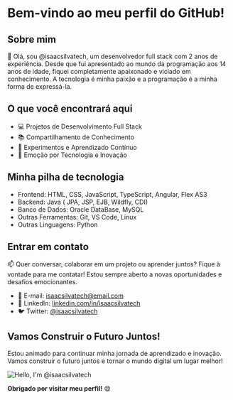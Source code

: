 # Bem-vindo ao meu perfil do GitHub!

## Sobre mim

👋 Olá, sou @isaacsilvatech, um desenvolvedor full stack com 2 anos de experiência. Desde que fui apresentado ao mundo da programação aos 14 anos de idade, fiquei completamente apaixonado e viciado em conhecimento. A tecnologia é minha paixão e a programação é a minha forma de expressá-la.

## O que você encontrará aqui

- 💻 Projetos de Desenvolvimento Full Stack
- 📚 Compartilhamento de Conhecimento
- 🔧 Experimentos e Aprendizado Contínuo
- 🚀 Emoção por Tecnologia e Inovação

## Minha pilha de tecnologia

- Frontend: HTML, CSS, JavaScript, TypeScript, Angular, Flex AS3
- Backend: Java ( JPA, JSP, EJB, Wildfly, CDI)
- Banco de Dados: Oracle DataBase, MySQL
- Outras Ferramentas: Git, VS Code, Linux
- Outras Linguagens: Python 

## Entrar em contato

📫 Quer conversar, colaborar em um projeto ou aprender juntos? Fique à vontade para me contatar! Estou sempre aberto a novas oportunidades e desafios emocionantes.

- 📧 E-mail: isaacsilvatech@email.com
- 🔗 LinkedIn: [linkedin.com/in/isaacsilvatech](https://www.linkedin.com/in/isaacsilvatech)
- 🐦 Twitter: [@isaacsilvatech](https://twitter.com/isaacsilvatech)

## Vamos Construir o Futuro Juntos!

Estou animado para continuar minha jornada de aprendizado e inovação. Vamos construir o futuro juntos e tornar o mundo digital um lugar melhor!

![Hello, I'm @isaacsilvatech](https://media.giphy.com/media/qgQUggAC3Pfv687qPC/giphy.gif)

**Obrigado por visitar meu perfil!** 😄
